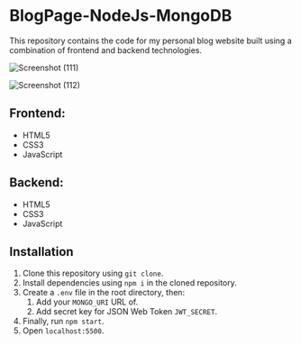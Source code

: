 # BlogPage-NodeJs-MongoDB

This repository contains the code for my personal blog website built using a combination of frontend and backend technologies.

![Screenshot (111)](https://github.com/Vimalmr/BlogPage-NodeJs-MongoDB/assets/78142299/4ceca694-6a23-4b20-b03c-3494261e78f5)

![Screenshot (112)](https://github.com/Vimalmr/BlogPage-NodeJs-MongoDB/assets/78142299/425874fc-b046-43db-bcf5-2fbf979414d6)

## Frontend:
* HTML5
* CSS3
* JavaScript

## Backend:
* HTML5
* CSS3
* JavaScript

## Installation

1. Clone this repository using `git clone`.
2. Install dependencies using `npm i` in the cloned repository.
3. Create a `.env` file in the root directory, then:
    1. Add your `MONGO_URI` URL of.
    2. Add secret key for JSON Web Token `JWT_SECRET`.
4. Finally, run `npm start`.
5. Open `localhost:5500`.

